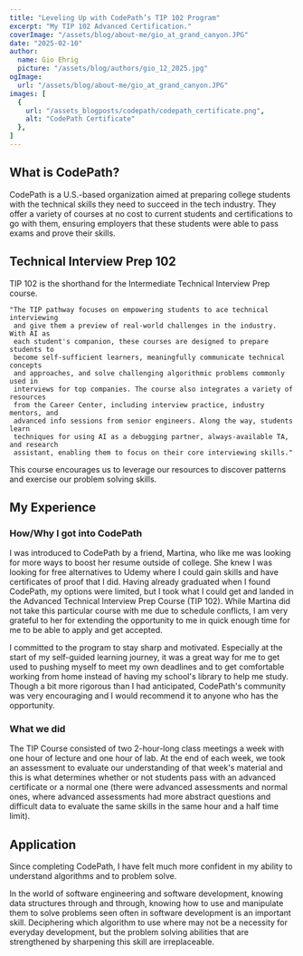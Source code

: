 ```yaml
---
title: "Leveling Up with CodePath’s TIP 102 Program"
excerpt: "My TIP 102 Advanced Certification."
coverImage: "/assets/blog/about-me/gio_at_grand_canyon.JPG"
date: "2025-02-10"
author:
  name: Gio Ehrig
  picture: "/assets/blog/authors/gio_12_2025.jpg"
ogImage:
  url: "/assets/blog/about-me/gio_at_grand_canyon.JPG"
images: [
  {
    url: "/assets_blogposts/codepath/codepath_certificate.png",
    alt: "CodePath Certificate"
  },
]
---
```



## What is CodePath?


CodePath is a U.S.-based organization aimed at preparing college students with the technical skills they need to succeed in the tech industry. They offer a variety of courses at no cost to current students and certifications to go with them, ensuring employers that these students were able to pass exams and prove their skills.



## Technical Interview Prep 102


TIP 102 is the shorthand for the Intermediate Technical Interview Prep course. 

    "The TIP pathway focuses on empowering students to ace technical interviewing
     and give them a preview of real-world challenges in the industry. With AI as 
     each student's companion, these courses are designed to prepare students to 
     become self-sufficient learners, meaningfully communicate technical concepts 
     and approaches, and solve challenging algorithmic problems commonly used in 
     interviews for top companies. The course also integrates a variety of resources 
     from the Career Center, including interview practice, industry mentors, and 
     advanced info sessions from senior engineers. Along the way, students learn 
     techniques for using AI as a debugging partner, always-available TA, and research 
     assistant, enabling them to focus on their core interviewing skills."

This course encourages us to leverage our resources to discover patterns and exercise our problem solving skills.


## My Experience


### How/Why I got into CodePath

I was introduced to CodePath by a friend, Martina, who like me was looking for more ways to boost her resume outside of college. She knew I was looking for free alternatives to Udemy where I could gain skills and have certificates of proof that I did. Having already graduated when I found CodePath, my options were limited, but I took what I could get and landed in the Advanced Technical Interview Prep Course (TIP 102). While Martina did not take this particular course with me due to schedule conflicts, I am very grateful to her for extending the opportunity to me in quick enough time for me to be able to apply and get accepted. 

I committed to the program to stay sharp and motivated. Especially at the start of my self-guided learning journey, it was a great way for me to get used to pushing myself to meet my own deadlines and to get comfortable working from home instead of having my school's library to help me study. Though a bit more rigorous than I had anticipated, CodePath's community was very encouraging and I would recommend it to anyone who has the opportunity. 

### What we did

The TIP Course consisted of two 2-hour-long class meetings a week with one hour of lecture and one hour of lab. At the end of each week, we took an assessment to evaluate our understanding of that week's material and this is what determines whether or not students pass with an advanced certificate or a normal one (there were advanced assessments and normal ones, where advanced assessments had more abstract questions and difficult data to evaluate the same skills in the same hour and a half time limit).

## Application

Since completing CodePath, I have felt much more confident in my ability to understand algorithms and to problem solve. 

In the world of software engineering and software development, knowing data structures through and through, knowing how to use and manipulate them to solve problems seen often in software development is an important skill. Deciphering which algorithm to use where may not be a necessity for everyday development, but the problem solving abilities that are strengthened by sharpening this skill are irreplaceable. 